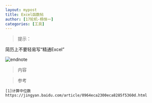 ```yaml
---
layout: mypost
title: Excel函数帖
author: [17轮机-杨恒一]
categories: [工具]
---
```

> 提示：

简历上不要轻易写“精通Excel”

![endnote](https://timgsa.baidu.com/timg?image&quality=80&size=b9999_10000&sec=1589021413240&di=40c2b17ba345fb4ddb292632a546083f&imgtype=0&src=http%3A%2F%2Fpic.downyi.com%2Fupload%2F2017-9%2F2017929101723840.png)

>内容





> 参考

```
[1]计算中位数 https://jingyan.baidu.com/article/0964eca2300eca8285f5360d.html
```



